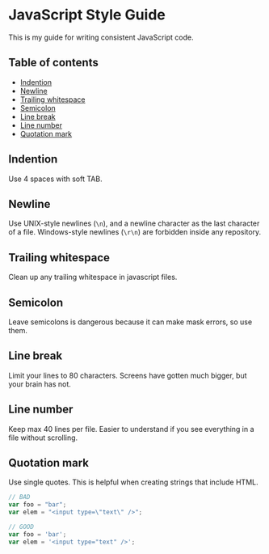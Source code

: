 # JavaScript Style Guide
This is my guide for writing consistent JavaScript code.

## Table of contents
* [Indention](#indention)
* [Newline](#newline)
* [Trailing whitespace](#trailing-whitespace)
* [Semicolon](#semicolon)
* [Line break](#line-break)
* [Line number](#line-number)
* [Quotation mark](#quotation-mark)

## Indention
Use 4 spaces with soft TAB.

## Newline
Use UNIX-style newlines (`\n`), and a newline character as the last character of a file. Windows-style newlines (`\r\n`) are forbidden inside any repository.

## Trailing whitespace
Clean up any trailing whitespace in javascript files.

## Semicolon
Leave semicolons is dangerous because it can make mask errors, so use them.

## Line break
Limit your lines to 80 characters. Screens have gotten much bigger, but your brain has not.

## Line number
Keep max 40 lines per file. Easier to understand if you see everything in a file without scrolling.

## Quotation mark
Use single quotes. This is helpful when creating strings that include HTML.
```js
// BAD
var foo = "bar";
var elem = "<input type=\"text\" />";
```
```js
// GOOD
var foo = 'bar';
var elem = '<input type="text" />';
```
